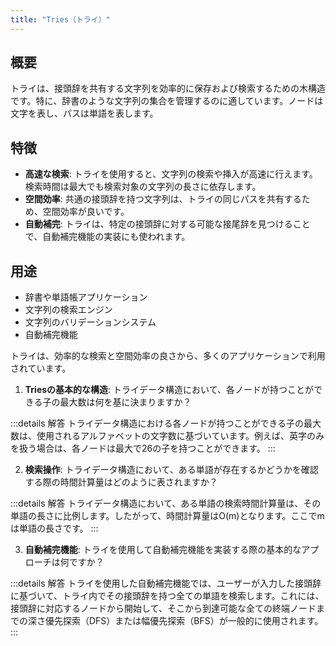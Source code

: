 ```yaml
---
title: "Tries（トライ）"
---
```

## 概要

トライは、接頭辞を共有する文字列を効率的に保存および検索するための木構造です。特に、辞書のような文字列の集合を管理するのに適しています。ノードは文字を表し、パスは単語を表します。

## 特徴

- **高速な検索**: トライを使用すると、文字列の検索や挿入が高速に行えます。検索時間は最大でも検索対象の文字列の長さに依存します。
- **空間効率**: 共通の接頭辞を持つ文字列は、トライの同じパスを共有するため、空間効率が良いです。
- **自動補完**: トライは、特定の接頭辞に対する可能な接尾辞を見つけることで、自動補完機能の実装にも使われます。

## 用途

- 辞書や単語帳アプリケーション
- 文字列の検索エンジン
- 文字列のバリデーションシステム
- 自動補完機能

トライは、効率的な検索と空間効率の良さから、多くのアプリケーションで利用されています。

1. **Triesの基本的な構造**: トライデータ構造において、各ノードが持つことができる子の最大数は何を基に決まりますか？

:::details 解答
トライデータ構造における各ノードが持つことができる子の最大数は、使用されるアルファベットの文字数に基づいています。例えば、英字のみを扱う場合は、各ノードは最大で26の子を持つことができます。
:::

2. **検索操作**: トライデータ構造において、ある単語が存在するかどうかを確認する際の時間計算量はどのように表されますか？

:::details 解答
トライデータ構造において、ある単語の検索時間計算量は、その単語の長さに比例します。したがって、時間計算量はO(m)となります。ここでmは単語の長さです。
:::

3. **自動補完機能**: トライを使用して自動補完機能を実装する際の基本的なアプローチは何ですか？

:::details 解答
トライを使用した自動補完機能では、ユーザーが入力した接頭辞に基づいて、トライ内でその接頭辞を持つ全ての単語を検索します。これには、接頭辞に対応するノードから開始して、そこから到達可能な全ての終端ノードまでの深さ優先探索（DFS）または幅優先探索（BFS）が一般的に使用されます。
:::
